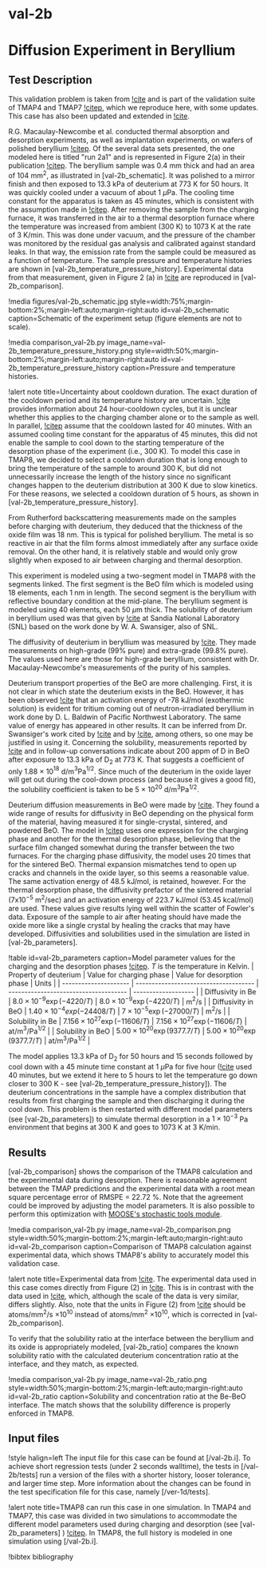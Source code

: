 # val-2b

# Diffusion Experiment in Beryllium

## Test Description

This validation problem is taken from [!cite](macaulay1991deuterium) and is part of the validation suite of TMAP4 and TMAP7 [!citep](longhurst1992verification,ambrosek2008verification), which we reproduce here, with some updates. This case has also been updated and extended in [!cite](Simon2025).

R.G. Macaulay-Newcombe et al. conducted thermal absorption and desorption experiments, as well as implantation experiments, on wafers of polished beryllium [!citep](macaulay1991deuterium).
Of the several data sets presented, the one modeled here is titled "run 2a1" and is represented in Figure 2(a) in their publication [!citep](macaulay1991deuterium). The beryllium sample was 0.4 mm thick and had an area of 104 mm$^2$, as illustrated in [val-2b_schematic].
It was polished to a mirror finish and then exposed to 13.3 kPa of deuterium at 773 K for 50 hours. It was quickly cooled under a vacuum of about 1 $\mu$Pa. The cooling time constant for the apparatus is taken as 45 minutes, which is consistent with the assumption made in [!citep](longhurst1992verification,ambrosek2008verification).
After removing the sample from the charging furnace, it was transferred in the air to a thermal desorption furnace where the temperature was increased from ambient (300 K) to 1073 K at the rate of 3 K/min. This was done under vacuum, and the pressure of the chamber was monitored by the residual gas analysis and calibrated against standard leaks.
In that way, the emission rate from the sample could be measured as a function of temperature. The sample pressure and temperature histories are shown in [val-2b_temperature_pressure_history].
Experimental data from that measurement, given in Figure 2 (a) in [!cite](macaulay1991deuterium) are reproduced in [val-2b_comparison].

!media figures/val-2b_schematic.jpg
    style=width:75%;margin-bottom:2%;margin-left:auto;margin-right:auto
    id=val-2b_schematic
    caption=Schematic of the experiment setup (figure elements are not to scale).

!media comparison_val-2b.py
    image_name=val-2b_temperature_pressure_history.png
    style=width:50%;margin-bottom:2%;margin-left:auto;margin-right:auto
    id=val-2b_temperature_pressure_history
    caption=Pressure and temperature histories.

!alert note title=Uncertainty about cooldown duration.
The exact duration of the cooldown period and its temperature history are uncertain. [!cite](macaulay1991deuterium) provides information about 24 hour-cooldown cycles, but it is unclear whether this applies to the charging chamber alone or to the sample as well. In parallel, [!citep](longhurst1992verification,ambrosek2008verification) assume that the cooldown lasted for 40 minutes. With an assumed cooling time constant for the apparatus of 45 minutes, this did not enable the sample to cool down to the starting temperature of the desorption phase of the experiment (i.e., 300 K). To model this case in TMAP8, we decided to select a cooldown duration that is long enough to bring the temperature of the sample to around 300 K, but did not unnecessarily increase the length of the history since no significant changes happen to the deuterium distribution at 300 K due to slow kinetics. For these reasons, we selected a cooldown duration of 5 hours, as shown in [val-2b_temperature_pressure_history].

From Rutherford backscattering measurements made on the samples before charging with deuterium, they deduced that the thickness of the oxide film was 18 nm. This is typical for polished beryllium. The metal is so reactive in air that the film forms almost immediately after any surface oxide removal. On the other hand, it is relatively stable and would only grow slightly when exposed to air between charging and thermal desorption.

This experiment is modeled using a two-segment model in TMAP8 with the segments linked. The first segment is the BeO film which is modeled using 18 elements, each 1 nm in length. The second segment is the beryllium with reflective boundary condition at the mid-plane. The beryllium segment is modeled using 40 elements, each 50 $\mu$m thick. The solubility of deuterium in beryllium used was that given by [!cite](wilson1990beryllium) at Sandia National Laboratory (SNL) based on the work done by W. A. Swansiger, also of SNL.

The diffusivity of deuterium in beryllium was measured by [!cite](abramov1990deuterium). They made measurements on high-grade (99$\%$ pure) and extra-grade (99.8$\%$ pure). The values used here are those for high-grade beryllium, consistent with Dr. Macaulay-Newcombe's measurements of the purity of his samples.

Deuterium transport properties of the BeO are more challenging. First, it is not clear in which state the deuterium exists in the BeO.
However, it has been observed [!cite](longhurst1990tritium) that an activation energy of -78 kJ/mol (exothermic solution) is evident for tritium coming out of neutron-irradiated beryllium in work done by D. L. Baldwin of Pacific Northwest Laboratory.
The same value of energy has appeared in other results. It can be inferred from Dr. Swansiger's work cited by [!cite](wilson1990beryllium) and by [!cite](causey1990tritium), among others, so one may be justified in using it.
Concerning the solubility, measurements reported by [!cite](macaulay1992thermal) and in follow-up conversations indicate about 200 appm of D in BeO after exposure to 13.3 kPa of D$_2$ at 773 K.
That suggests a coefficient of only 1.88 $\times$ 10$^{18}$ d/m$^3$Pa$^{1/2}$.
Since much of the deuterium in the oxide layer will get out during the cool-down process (and because it gives a good fit), the solubility coefficient is taken to be 5 $\times$ 10$^{20}$ d/m$^3$Pa$^{1/2}$.

Deuterium diffusion measurements in BeO were made by [!cite](fowler1977tritium). They found a wide range of results for diffusivity in BeO depending on the physical form of the material, having measured it for single-crystal, sintered, and powdered BeO. The model in [!citep](longhurst1992verification,ambrosek2008verification) uses one expression for the charging phase and another for the thermal desorption phase, believing that the surface film changed somewhat during the transfer between the two furnaces. For the charging phase diffusivity, the model uses 20 times that for the sintered BeO. Thermal expansion mismatches tend to open up cracks and channels in the oxide layer, so this seems a reasonable value. The same activation energy of 48.5 kJ/mol, is retained, however. For the thermal desorption phase, the diffusivity prefactor of the sintered material (7x10$^{-5}$ m$^2$/sec) and an activation energy of 223.7 kJ/mol (53.45 kcal/mol) are used. These values give results lying well within the scatter of Fowler's data. Exposure of the sample to air after heating should have made the oxide more like a single crystal by healing the cracks that may have developed. Diffusivities and solubilities used in the simulation are listed in [val-2b_parameters].

!table id=val-2b_parameters caption=Model parameter values for the charging and the desorption phases [!citep](longhurst1992verification,ambrosek2008verification). $T$ is the temperature in Kelvin.
| Property of deuterium | Value for charging phase              | Value for desorption phase            | Units               |
| --------------------- | ------------------------------------- | ------------------------------------- | ------------------- |
| Diffusivity in Be     | $8.0 \times 10^{-9} \exp(-4220/T)$    | $8.0 \times 10^{-9} \exp(-4220/T)$    | m$^2$/s             |
| Diffusivity in BeO    | $1.40 \times 10^{-4} exp(-24408/T)$   | $7 \times 10^{-5} \exp(-27000/T)$     | m$^2$/s             |
| Solubility in Be      | $7.156 \times 10^{27} \exp(-11606/T)$ | $7.156 \times 10^{27} \exp(-11606/T)$ | at/m$^3$/Pa$^{1/2}$ |
| Solubility in BeO     | $5.00 \times 10^{20} \exp(9377.7/T)$  | $5.00 \times 10^{20} \exp(9377.7/T)$  | at/m$^3$/Pa$^{1/2}$ |

The model applies 13.3 kPa of D$_2$ for 50 hours and 15 seconds followed by cool down with a 45 minute time constant at 1 $\mu$Pa for five hour ([!cite](longhurst1992verification,ambrosek2008verification) used 40 minutes, but we extend it here to 5 hours to let the temperature go down closer to 300 K - see [val-2b_temperature_pressure_history]). The deuterium concentrations in the sample have a complex distribution that results from first charging the sample and then discharging it during the cool down. This problem is then restarted with different model parameters (see [val-2b_parameters]) to simulate thermal desorption in a $1 \times 10^{-3}$ Pa environment that begins at 300 K and goes to 1073 K at 3 K/min.

## Results

[val-2b_comparison] shows the comparison of the TMAP8 calculation and the experimental data during desorption. There is reasonable agreement between the TMAP predictions and the experimental data with a root mean square percentage error of RMSPE = 22.72 %. Note that the agreement could be improved by adjusting the model parameters. It is also possible to perform this optimization with [MOOSE's stochastic tools module](https://mooseframework.inl.gov/modules/stochastic_tools/index.html).

!media comparison_val-2b.py
       image_name=val-2b_comparison.png
       style=width:50%;margin-bottom:2%;margin-left:auto;margin-right:auto
       id=val-2b_comparison
       caption=Comparison of TMAP8 calculation against experimental data, which shows TMAP8's ability to accurately model this validation case.

!alert note title=Experimental data from [!cite](macaulay1991deuterium).
The experimental data used in this case comes directly from Figure (2) in [!cite](macaulay1991deuterium). This is in contrast with the data used in [!cite](longhurst1992verification,ambrosek2008verification), which, although the scale of the data is very similar, differs slightly. Also, note that the units in Figure (2) from [!cite](macaulay1991deuterium) should be atoms/mm$^2$/s $\times 10^{10}$ instead of atoms/mm$^2$ $\times 10^{10}$, which is corrected in [val-2b_comparison].

To verify that the solubility ratio at the interface between the beryllium and its oxide is appropriately modeled, [val-2b_ratio] compares the known solubility ratio with the calculated deuterium concentration ratio at the interface, and they match, as expected.

!media comparison_val-2b.py
       image_name=val-2b_ratio.png
       style=width:50%;margin-bottom:2%;margin-left:auto;margin-right:auto
       id=val-2b_ratio
       caption=Solubility and concentration ratio at the Be-BeO interface. The match shows that the solubility difference is properly enforced in TMAP8.

## Input files

!style halign=left
The input file for this case can be found at [/val-2b.i].
To achieve short regression tests (under 2 seconds walltime), the tests in [/val-2b/tests] run a version of the files with a shorter history, looser tolerance, and larger time step. More information about the changes can be found in the test specification file for this case, namely [/ver-1d/tests].

!alert note title=TMAP8 can run this case in one simulation.
In TMAP4 and TMAP7, this case was divided in two simulations to accommodate the different model parameters used during charging and desorption (see [val-2b_parameters] ) [!citep](longhurst1992verification,ambrosek2008verification). In TMAP8, the full history is modeled in one simulation using [/val-2b.i].

!bibtex bibliography
